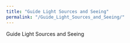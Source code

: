 ```yaml
---
title: "Guide Light Sources and Seeing"
permalink: "/Guide_Light_Sources_and_Seeing/"
---
```


Guide Light Sources and Seeing